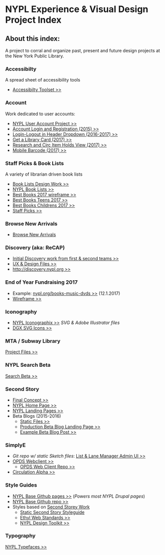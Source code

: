 # NYPL Experience & Visual Design Project Index
## About this index:
A project to corral and organize past, present and future design projects at the New York Public Library.

### Accessibilty
A spread sheet of accessibility tools
* [Accessibilty Toolset >>](https://docs.google.com/a/nypl.org/spreadsheets/d/1WhV-AJ6Tb6xF7BxI1RBU0f93KqwV1XlymL6Z4jSykEc/edit?usp=sharing)

### Account
Work dedicated to user accounts:
* [NYPL User Account Project >>](https://drive.google.com/open?id=0B6GgKeOxL8IeRWhCU3RSVW5LTzA)
* [Account Login and Registration (2015) >>](https://drive.google.com/open?id=0B6GgKeOxL8IefjlwTkJYUmxFMnR1RVROMU5jMEFYdXNrQk00RUo1eXFOTlBwVzZrTERBR2s)
* [Login-Logout in Header Dropdown (2016-2017) >>](https://drive.google.com/open?id=0ByFzLyCjDJzWMDhUR1lRNlpNeUU)
* [Get a Library Card (2017) >>](https://drive.google.com/open?id=0ByFzLyCjDJzWWi1UTXhpS092amc)
* [Research and Circ Item Holds View (2017) >>](https://drive.google.com/open?id=0ByFzLyCjDJzWRDRkLXRTb0tDZTg)
* [Mobile Barcode (2017) >>](https://drive.google.com/open?id=0ByFzLyCjDJzWUUpKVUpHTm1KWWM)

### Staff Picks & Book Lists
A variety of librarian driven book lists
  * [Book Lists Design Work >>](https://drive.google.com/drive/folders/0B_L4KDeJ_XcoZkw0ak9WMTF0bDQ?usp=sharing)
  * [NYPL Book Lists >>](https://www.nypl.org/books-music-dvds/recommendations/lists/nypl_mid_manhattan/)
  * [Best Books 2017 wireframe >>](https://app.moqups.com/courtneylmcgee/UWrYrdtSFF/edit/page/a366d3e87)
  * [Best Books Teens 2017 >>](https://www.nypl.org/books-music-dvds/recommendations/best-books/ya)
  * [Best Books Childrens 2017 >>](https://www.nypl.org/books-music-dvds/recommendations/best-books/childrens)
  * [Staff Picks >>](https://drive.google.com/drive/folders/0B_L4KDeJ_XcoRHl3QWVELW5rbFU?usp=sharing)

### Browse New Arrivals
  * [Browse New Arrivals](http://new-arrivals.nypl.org/)

### Discovery (aka: ReCAP)
  * [Initial Discovery work from first & second teams >>](https://nypl-discovery.github.io/discovery-designs/)
  * [UX & Design Files >>](https://drive.google.com/drive/folders/0B2LQIUUuUDJdNTdPaDYxSTBENEU?usp=sharing)
  * [http://discovery.nypl.org >>](http://discovery.nypl.org/research/collections/shared-collection-catalog/)

### End of Year Fundraising 2017
  * Example: [nypl.org/books-music-dvds >>](https://www.nypl.org/books-music-dvds) (12.1.2017)
  * [Wireframe >>](https://app.moqups.com/courtneylmcgee/yIW1Hti5DS/share)

### Iconography
 * [NYPL Iconographix >>](https://drive.google.com/drive/folders/0B_L4KDeJ_XcoOVptcnl6OGM3b0U?usp=sharing)   _SVG & Adobe Illustrator files_
 * [DGX SVG Icons >>](https://nypl.github.io/dgx-svg-icons/)

### MTA / Subway Library
[Project Files >>](https://drive.google.com/drive/folders/0B5uAYbtOQBxGNFUySWNaUkc4WXc?usp=sharing)

### NYPL Search Beta
[Search Beta >>](https://www.nypl.org/searchbeta/cactus/)

### <a id="Second-Story"></a>Second Story
* [Final Concept >>](https://drive.google.com/drive/folders/0B6GgKeOxL8IefnNQeG9JckNMMHZCdExUSUNDX2QyZHIxMWI0UGJkaEk0UWpDUkNJMFNtMEk?usp=sharing)
* [NYPL Home Page >>](https://drive.google.com/drive/folders/0B_L4KDeJ_XcoS1g1QTZFM3h1Q2c?usp=sharing)
* [NYPL Landing Pages >>](https://drive.google.com/drive/folders/0B_L4KDeJ_XcoQzIwZUVJZXJPX00?usp=sharing)
* Beta Blogs (2015-2016)
  * [Static Files >>](https://drive.google.com/drive/folders/0B_L4KDeJ_XcoMTlLVi05YmV3d1E?usp=sharing)
  * [Production Beta Blog Landing Page >>](https://www.nypl.org/blog/beta/)
  * [Example Beta Blog Post >>](https://www.nypl.org/blog/beta/2017/11/21/librarian-podcast-ep-67)

### SimplyE
* _Git repo w/ static Sketch files_: [List & Lane Manager Admin UI >>](https://github.com/ricardoom/SE-Admin-UI)
* [OPDS Webclient >>](http://opds-browser-demo.herokuapp.com/collection/http%3A%2F%2Fcirculation.librarysimplified.org/)
  * [OPDS Web Client Repo >>](https://github.com/NYPL-Simplified/opds-web-client)
* [Circulation Alpha >>](http://circulation.alpha.librarysimplified.org/admin/)

### Style Guides
* [NYPL Base Github pages >>](http://nypl.github.io/NYPLBase/styleguide/index.html) (_Powers most NYPL Drupal pages_)
* [NYPL Base Github repo >>](https://github.com/NYPL/NYPLBase)
* Styles based on [Second Storey Work](#Second-Storey)
  * [Static Second Story Styleguide](http://nypl.github.io/dgx-styleguide/)
  * [Ethyl Web Standards >>](http://ethyl.nypl.org/)
  * [NYPL Design Toolkit >>](https://nypl.github.io/design-toolkit/)

### Typography
[NYPL Typefaces >>](https://drive.google.com/drive/folders/0B_L4KDeJ_XcobVpuak5HZkt2eE0?usp=sharing)
